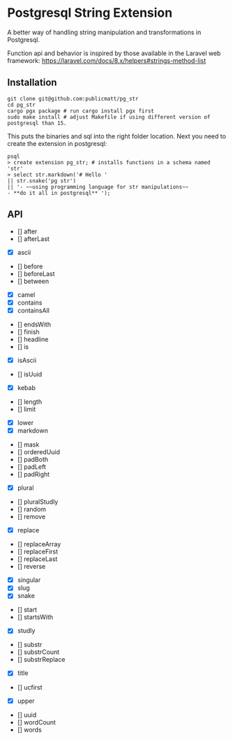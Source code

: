 # Postgresql String Extension

A better way of handling string manipulation and transformations in Postgresql.

Function api and behavior is inspired by those available in the Laravel web framework: https://laravel.com/docs/8.x/helpers#strings-method-list

## Installation
```
git clone git@github.com:publicmatt/pg_str
cd pg_str
cargo pgx package # run cargo install pgx first
sudo make install # adjust Makefile if using different version of postgresql than 15.
```
This puts the binaries and sql into the right folder location. Next you need to create the extension in postgresql:

```
psql
> create extension pg_str; # installs functions in a schema named 'str'
> select str.markdown('# Hello '
|| str.snake('pg str')
|| '- ~~using programming language for str manipulations~~ 
- **do it all in postgresql** ');
```

## API
- [] after
- [] afterLast
- [x] ascii
- [] before
- [] beforeLast
- [] between
- [x] camel 
- [x] contains
- [x] containsAll
- [] endsWith
- [] finish
- [] headline
- [] is
- [x] isAscii
- [] isUuid
- [x] kebab 
- [] length
- [] limit
- [x] lower 
- [x] markdown 
- [] mask
- [] orderedUuid
- [] padBoth
- [] padLeft
- [] padRight
- [x] plural 
- [] pluralStudly
- [] random
- [] remove
- [x] replace
- [] replaceArray
- [] replaceFirst
- [] replaceLast
- [] reverse
- [x] singular 
- [x] slug 
- [x] snake 
- [] start
- [] startsWith
- [x] studly 
- [] substr
- [] substrCount
- [] substrReplace
- [x] title 
- [] ucfirst
- [x] upper 
- [] uuid
- [] wordCount
- [] words
